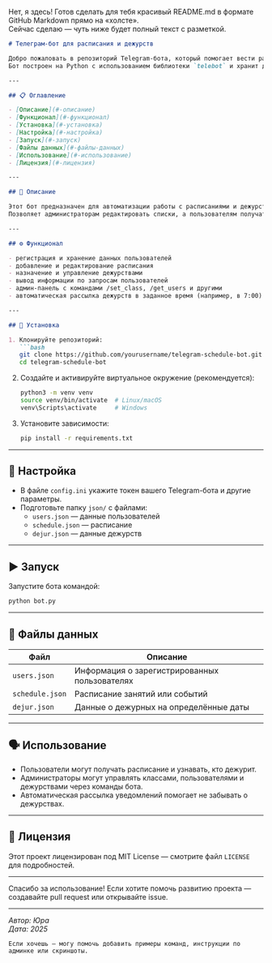 Нет, я здесь! Готов сделать для тебя красивый README.md в формате GitHub Markdown прямо на «холсте».  
Сейчас сделаю — чуть ниже будет полный текст с разметкой.

```markdown
# Телеграм-бот для расписания и дежурств

Добро пожаловать в репозиторий Telegram-бота, который помогает вести расписание, списки пользователей и дежурства.  
Бот построен на Python с использованием библиотеки `telebot` и хранит данные в JSON-файлах.

---

## 📋 Оглавление

- [Описание](#-описание)  
- [Функционал](#-функционал)  
- [Установка](#-установка)  
- [Настройка](#-настройка)  
- [Запуск](#-запуск)  
- [Файлы данных](#-файлы-данных)  
- [Использование](#-использование)  
- [Лицензия](#-лицензия)  

---

## 📝 Описание

Этот бот предназначен для автоматизации работы с расписаниями и дежурствами в группе пользователей.  
Позволяет администраторам редактировать списки, а пользователям получать актуальную информацию.

---

## ⚙️ Функционал

- регистрация и хранение данных пользователей  
- добавление и редактирование расписания  
- назначение и управление дежурствами  
- вывод информации по запросам пользователей  
- админ-панель с командами /set_class, /get_users и другими  
- автоматическая рассылка дежурств в заданное время (например, в 7:00)  

---

## 🚀 Установка

1. Клонируйте репозиторий:  
   ```bash
   git clone https://github.com/yourusername/telegram-schedule-bot.git
   cd telegram-schedule-bot
   ```

2. Создайте и активируйте виртуальное окружение (рекомендуется):  
   ```bash
   python3 -m venv venv
   source venv/bin/activate  # Linux/macOS
   venv\Scripts\activate     # Windows
   ```

3. Установите зависимости:  
   ```bash
   pip install -r requirements.txt
   ```

---

## 🔧 Настройка

- В файле `config.ini` укажите токен вашего Telegram-бота и другие параметры.  
- Подготовьте папку `json/` с файлами:  
  - `users.json` — данные пользователей  
  - `schedule.json` — расписание  
  - `dejur.json` — данные дежурств  

---

## ▶️ Запуск

Запустите бота командой:  
```bash
python bot.py
```

---

## 📂 Файлы данных

| Файл            | Описание                            |
|-----------------|-----------------------------------|
| `users.json`    | Информация о зарегистрированных пользователях |
| `schedule.json` | Расписание занятий или событий    |
| `dejur.json`    | Данные о дежурных на определённые даты |

---

## 🗣 Использование

- Пользователи могут получать расписание и узнавать, кто дежурит.  
- Администраторы могут управлять классами, пользователями и дежурствами через команды бота.  
- Автоматическая рассылка уведомлений помогает не забывать о дежурствах.  

---

## 📄 Лицензия

Этот проект лицензирован под MIT License — смотрите файл `LICENSE` для подробностей.

---

Спасибо за использование! Если хотите помочь развитию проекта — создавайте pull request или открывайте issue.

---

*Автор: Юра*  
*Дата: 2025*  
```
Если хочешь — могу помочь добавить примеры команд, инструкции по админке или скриншоты.

